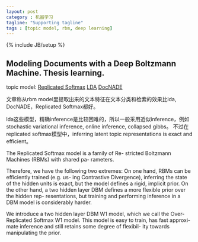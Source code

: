 ```yaml
---
layout: post
category : 机器学习
tagline: "Supporting tagline"
tags : [topic model, rbm, deep learning]
---
```

{% include JB/setup %}


## Modeling Documents with a Deep Boltzmann Machine. Thesis learning.

topic model:
[Replicated Softmax](http://books.nips.cc/papers/files/nips22/NIPS2009_0817.pdf)
[LDA](http://en.wikipedia.org/wiki/Latent_Dirichlet_allocation)
[DocNADE](http://books.nips.cc/papers/files/nips25/NIPS2012_1253.pdf)

文章称从rbm model里提取出来的文本特征在文本分类和检索的效果比lda, DocNADE，Replicated Softmax都好。

lda这些模型，精确inference是比较困难的，所以一般采用近似inference，例如stochastic variational inference, online inference, collapsed gibbs。
不过在replicated softmax模型中，inferring latent topic representations is exact and efficient。

The Replicated Softmax model is a family of Re- stricted Boltzmann Machines (RBMs) with shared pa- rameters.

Therefore, we have the following two extremes: On one hand, RBMs can be efficiently trained (e.g. us- ing Contrastive Divergence), inferring the state of the hidden units is exact, but the model defines a rigid, implicit prior. On the other hand, a two hidden layer DBM defines a more flexible prior over the hidden rep- resentations, but training and performing inference in a DBM model is considerably harder.

We introduce a two hidden layer DBM W1 model, which we call the Over-Replicated Softmax W1 model. This model is easy to train, has fast approxi-
mate inference and still retains some degree of flexibil-
ity towards manipulating the prior.

